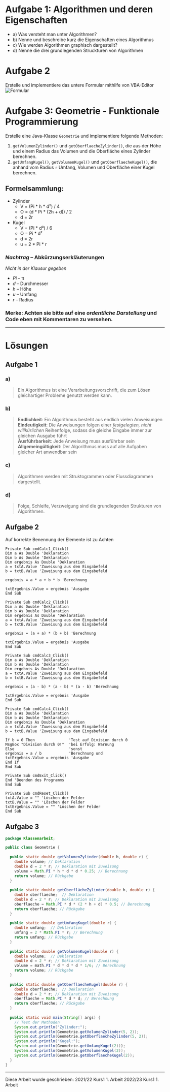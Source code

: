 # Aufgabe 1: Algorithmen und deren Eigenschaften
* a) Was versteht man unter Algorithmen?
* b) Nenne und beschreibe kurz die Eigenschaften eines Algorithmus
* c) Wie werden Algorithmen graphisch dargestellt?
* d) Nenne die drei grundlegenden Struckturen von Algorithmen

# Aufgabe 2
Erstelle und implementiere das untere Formular mithilfe von VBA-Editor
![Formular](https://user-images.githubusercontent.com/101984195/186473426-ede87b1b-35ef-4653-8830-5836073d66b6.jpg)

# Aufgabe 3: Geometrie - Funktionale Programmierung
Erstelle eine Java-Klasse ```Geometrie``` und implementiere folgende Methoden:  
1. ```getVolumenZylinder()``` und ```getOberflaecheZylinder()```, die aus der Höhe und einem Radius das Volumen und die Oberfläche eines Zylinder berechnen.  
2. ```getUmfangKugel()```, ```getVolumenKugel()``` und ```getOberflaecheKugel()```, die anhand vom Radius ```r``` Umfang, Volumen und Oberfläche einer Kugel berechnen.  

## Formelsammlung:
* Zylinder
  * V = (Pi * h * d²) / 4
  * O = (d * Pi * (2h + d)) / 2
  * d = 2r
* Kugel
  * V = (Pi * d³) / 6
  * O = Pi * d²
  * d = 2r
  * u = 2 * Pi * r

### _Nachtrag_ – Abkürzungserkläuterungen
_Nicht in der Klausur gegeben_
* _Pi_ – π
* _d_ – Durchmesser
* _h_ – Höhe
* _u_ – Umfang
* _r_ – Radius

### Merke: Achten sie bitte auf eine _ordentliche Darstellung_ und Code eben mit Kommentaren zu versehen.


---
# Lösungen

## Aufgabe 1
### a)
> Ein Algorithmus ist eine Verarbeitungsvorschrift, die zum Lösen gleichartiger Probleme genutzt werden kann.
### b)
> __Endlichkeit__: Ein Algorithmus besteht aus endlich vielen Anweisungen  
> __Eindeutigkeit__: Die Anweisungen folgen einer _festgelegten, nicht willkürlichen_ Reihenfolge, sodass die gleiche Eingabe immer zur gleichen Ausgabe führt  
> __Ausführbarkeit__: Jede Anweisung muss ausführbar sein  
> __Allgemeingültigkeit__: Der Algorithmus muss auf alle Aufgaben gleicher Art anwendbar sein  
### c)
> Algorithmen werden mit Struktogrammen oder Flussdiagrammen dargestellt.
### d)
> Folge, Schleife, Verzweigung sind die grundlegenden Strukturen von Algorithmen.

## Aufgabe 2
Auf korrekte Benennung der Elemente ist zu Achten
```vba
Private Sub cmdCalc1_Click()
Dim a As Double 'Deklaration
Dim b As Double 'Deklaration
Dim ergebnis As Double 'Deklaration
a = txtA.Value 'Zuweisung aus dem Eingabefeld
b = txtB.Value 'Zuweisung aus dem Eingabefeld

ergebnis = a * a + b * b 'Berechnung

txtErgebnis.Value = ergebnis 'Ausgabe
End Sub

Private Sub cmdCalc2_Click()
Dim a As Double 'Deklaration
Dim b As Double 'Deklaration
Dim ergebnis As Double 'Deklaration
a = txtA.Value 'Zuweisung aus dem Eingabefeld
b = txtB.Value 'Zuweisung aus dem Eingabefeld

ergebnis = (a + a) * (b + b) 'Berechnung

txtErgebnis.Value = ergebnis 'Ausgabe
End Sub

Private Sub cmdCalc3_Click()
Dim a As Double 'Deklaration
Dim b As Double 'Deklaration
Dim ergebnis As Double 'Deklaration
a = txtA.Value 'Zuweisung aus dem Eingabefeld
b = txtB.Value 'Zuweisung aus dem Eingabefeld

ergebnis = (a - b) * (a - b) * (a - b) 'Berechnung

txtErgebnis.Value = ergebnis 'Ausgabe
End Sub

Private Sub cmdCalc4_Click()
Dim a As Double 'Deklaration
Dim b As Double 'Deklaration
Dim ergebnis As Double 'Deklaration
a = txtA.Value 'Zuweisung aus dem Eingabefeld
b = txtB.Value 'Zuweisung aus dem Eingabefeld

If b = 0 Then               'Test auf Division durch 0
MsgBox "Division durch 0!"  'bei Erfolg: Warnung
Else                        'sonst
ergebnis = a / b            'Berechnung und
txtErgebnis.Value = ergebnis 'Ausgabe
End If
End Sub

Private Sub cmdExit_Click()
End 'Beenden des Programms
End Sub

Private Sub cmdReset_Click()
txtA.Value = "" 'Löschen der Felder
txtB.Value = "" 'Löschen der Felder
txtErgebnis.Value = "" 'Löschen der Felder
End Sub
```

## Aufgabe 3
```java
package Klassenarbeit;

public class Geometrie {
  
  public static double getVolumenZylinder(double h, double r) {
    double volume; // Deklaration
    double d = 2 * r; // Deklaration mit Zuweisung
    volume = Math.PI * h * d * d * 0.25; // Berechnung
    return volume; // Rückgabe
  }
  
  public static double getOberflächeZylinder(double h, double r) {
    double oberflaeche;  // Deklaration
    double d = 2 * r; // Deklaration mit Zuweisung
    oberflaeche = Math.PI * d * (2 * h + d) * 0.5; // Berechnung
    return oberflaeche; // Rückgabe
  }
  
  public static double getUmfangKugel(double r) {
    double umfang;  // Deklaration
    umfang = 2 * Math.PI * r; // Berechnung
    return umfang; // Rückgabe
  }
  
  public static double getVolumenKugel(double r) {
    double volume;  // Deklaration
    double d = 2 * r; // Deklaration mit Zuweisung
    volume = math.PI * d * d * d * 1/6; // Berechnung
    return volume; // Rückgabe
  }
  
  public static double getOberflaecheKugel(double r) {
    double oberflaeche;  // Deklaration
    double d = 2 * r; // Deklaration mit Zuweisung
    oberflaeche = Math.PI * d * d; // Berechnung
    return oberflaeche; // Rückgabe
  }
  
  public static void main(String[] args) {
    // Test der Methoden
    System.out.println("Zylinder:");
    System.out.println(Geometrie.getVolumenZylinder(5, 2));
    System.out.println(Geometrie.getOberflaecheZylinder(5, 2));
    System.out.println("Kugel:");
    System.out.println(Geometrie.getUmfangKugel(2)));
    System.out.println(Geometrie.getVolumenKugel(2));
    System.out.println(Geometrie.getOberflaecheKugel(2));
  }
}
```

---
Diese Arbeit wurde geschrieben:
2021/22 Kurs1 1. Arbeit
2022/23 Kurs1 1. Arbeit
